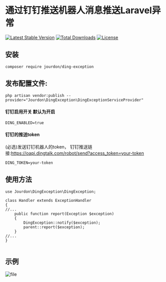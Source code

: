# 通过钉钉推送机器人消息推送Laravel异常

[![Latest Stable Version](https://poser.pugx.org/jourdon/ding-exception/version)](https://github.com/jourdon/ding-exception)
[![Total Downloads](https://poser.pugx.org/jourdon/ding-exception/downloads)](https://packagist.org/packages/jourdon/ding-exception)
[![License](https://poser.pugx.org/jourdon/ding-exception/license)](https://packagist.org/packages/jourdon/ding-exception)

## 安装

`composer require jourdon/ding-exception`


## 发布配置文件:

`php artisan vendor:publish --provider="Jourdon\DingException\DingExceptionServiceProvider"`

#### 钉钉启用开关 默认为开启
```
DING_ENABLED=true
```
#### 钉钉的推送token
(必选)发送钉钉机器人的token，
钉钉推送链接:https://oapi.dingtalk.com/robot/send?access_token=your-token
```
DING_TOKEN=your-token
```
## 使用方法

```
use Jourdon\DingException\DingException;

class Handler extends ExceptionHandler
{
//...
    public function report(Exception $exception)
    {
        DingException::notify($exception);
        parent::report($exception);
    }
//...
}


```
## 示例
![file](https://lccdn.phphub.org/uploads/images/201807/30/10512/yO9UoTEPfw.png?imageView2/2/w/1240/h/0)